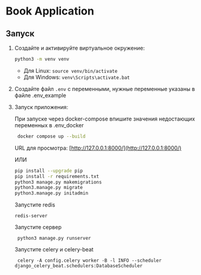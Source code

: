 # Book Application

## Запуск

1. Создайте и активируйте виртуальное окружение:

    ```bash
    python3 -m venv venv
    ```

    - Для Linux: `source venv/bin/activate`
    - Для Windows: `venv\Scripts\activate.bat`

2. Создайте файл `.env` с переменными, нужные переменные указаны в файле .env_example

3. Запуск приложения:

   При запуске через docker-compose впишите значения недостающих переменных в .env_docker

   ```bash
    docker compose up --build
    ```

    URL для просмотра: [http://127.0.0.1:8000/](http://127.0.0.1:8000/)

    ИЛИ

    ```bash
    pip install --upgrade pip
    pip install -r requirements.txt
    python3 manage.py makemigrations
    python3.manage.py migrate
    python3.manage.py initadmin
   ```
   Запустите redis

   ```
   redis-server
   ```
   Запустите сервер
   ```
    python3 manage.py runserver
    ```
   Запустите celery и celery-beat

   ```
    celery -A config.celery worker -B -l INFO --scheduler django_celery_beat.schedulers:DatabaseScheduler
   ```
   
   
